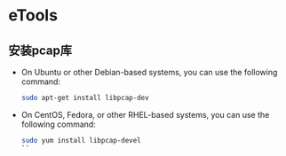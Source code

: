# eTools

## 安装pcap库
- On Ubuntu or other Debian-based systems, you can use the following command:

  ```bash
  sudo apt-get install libpcap-dev
  ```

- On CentOS, Fedora, or other RHEL-based systems, you can use the following command:

  ```bash
  sudo yum install libpcap-devel
  ``


